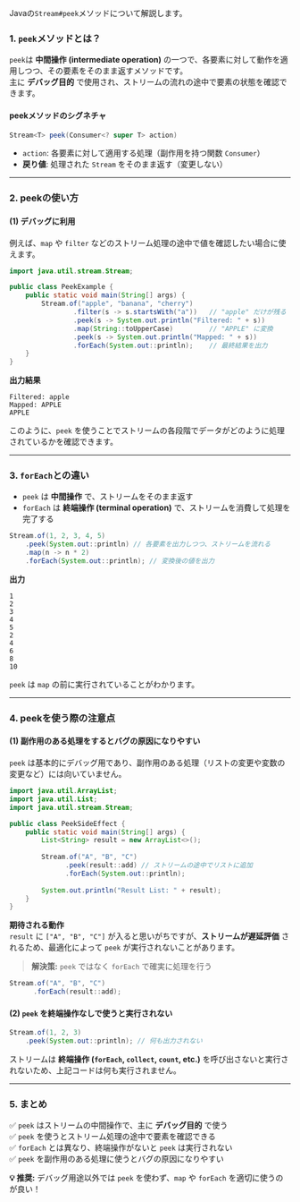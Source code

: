 Javaの`Stream#peek`メソッドについて解説します。

### **1. `peek`メソッドとは？**
`peek`は **中間操作 (intermediate operation)** の一つで、各要素に対して動作を適用しつつ、その要素をそのまま返すメソッドです。  
主に **デバッグ目的** で使用され、ストリームの流れの途中で要素の状態を確認できます。

#### **peekメソッドのシグネチャ**
```java
Stream<T> peek(Consumer<? super T> action)
```
- `action`: 各要素に対して適用する処理（副作用を持つ関数 `Consumer`）
- **戻り値**: 処理された `Stream` をそのまま返す（変更しない）

---

### **2. peekの使い方**
#### **(1) デバッグに利用**
例えば、`map` や `filter` などのストリーム処理の途中で値を確認したい場合に使えます。

```java
import java.util.stream.Stream;

public class PeekExample {
    public static void main(String[] args) {
        Stream.of("apple", "banana", "cherry")
                .filter(s -> s.startsWith("a"))   // "apple" だけが残る
                .peek(s -> System.out.println("Filtered: " + s))
                .map(String::toUpperCase)         // "APPLE" に変換
                .peek(s -> System.out.println("Mapped: " + s))
                .forEach(System.out::println);    // 最終結果を出力
    }
}
```

**出力結果**
```
Filtered: apple
Mapped: APPLE
APPLE
```
このように、`peek` を使うことでストリームの各段階でデータがどのように処理されているかを確認できます。

---

### **3. `forEach`との違い**
- `peek` は **中間操作** で、ストリームをそのまま返す  
- `forEach` は **終端操作 (terminal operation)** で、ストリームを消費して処理を完了する

```java
Stream.of(1, 2, 3, 4, 5)
    .peek(System.out::println) // 各要素を出力しつつ、ストリームを流れる
    .map(n -> n * 2) 
    .forEach(System.out::println); // 変換後の値を出力
```

**出力**
```
1
2
3
4
5
2
4
6
8
10
```
`peek` は `map` の前に実行されていることがわかります。

---

### **4. peekを使う際の注意点**
#### **(1) 副作用のある処理をするとバグの原因になりやすい**
`peek` は基本的にデバッグ用であり、副作用のある処理（リストの変更や変数の変更など）には向いていません。

```java
import java.util.ArrayList;
import java.util.List;
import java.util.stream.Stream;

public class PeekSideEffect {
    public static void main(String[] args) {
        List<String> result = new ArrayList<>();
        
        Stream.of("A", "B", "C")
              .peek(result::add) // ストリームの途中でリストに追加
              .forEach(System.out::println);
        
        System.out.println("Result List: " + result);
    }
}
```

**期待される動作**  
`result` に `["A", "B", "C"]` が入ると思いがちですが、**ストリームが遅延評価** されるため、最適化によって `peek` が実行されないことがあります。

> **解決策:** `peek` ではなく `forEach` で確実に処理を行う

```java
Stream.of("A", "B", "C")
      .forEach(result::add);
```

#### **(2) `peek` を終端操作なしで使うと実行されない**
```java
Stream.of(1, 2, 3)
    .peek(System.out::println); // 何も出力されない
```
ストリームは **終端操作 (`forEach`, `collect`, `count`, etc.)** を呼び出さないと実行されないため、上記コードは何も実行されません。

---

### **5. まとめ**
✅ `peek` はストリームの中間操作で、主に **デバッグ目的** で使う  
✅ `peek` を使うとストリーム処理の途中で要素を確認できる  
✅ `forEach` とは異なり、終端操作がないと `peek` は実行されない  
✅ `peek` を副作用のある処理に使うとバグの原因になりやすい  

**💡 推奨:** デバッグ用途以外では `peek` を使わず、`map` や `forEach` を適切に使うのが良い！
